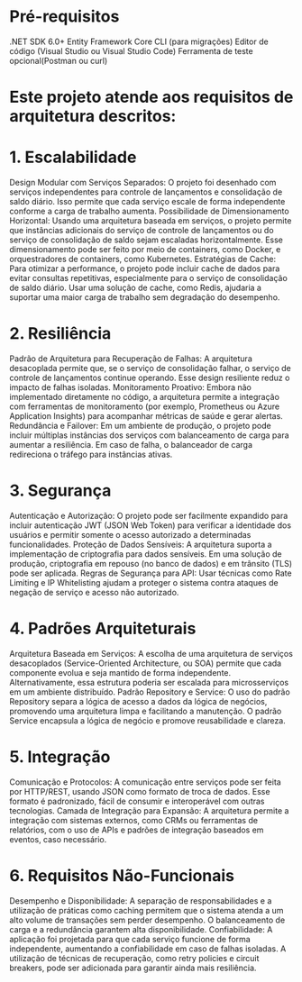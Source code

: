 # Pré-requisitos
.NET SDK 6.0+
Entity Framework Core CLI (para migrações)
Editor de código (Visual Studio ou Visual Studio Code)
Ferramenta de teste opcional(Postman ou curl)

# Este projeto atende aos requisitos de arquitetura descritos:

# 1. Escalabilidade
Design Modular com Serviços Separados: O projeto foi desenhado com serviços independentes para controle de lançamentos e consolidação de saldo diário. Isso permite que cada serviço escale de forma independente conforme a carga de trabalho aumenta.
Possibilidade de Dimensionamento Horizontal: Usando uma arquitetura baseada em serviços, o projeto permite que instâncias adicionais do serviço de controle de lançamentos ou do serviço de consolidação de saldo sejam escaladas horizontalmente. Esse dimensionamento pode ser feito por meio de containers, como Docker, e orquestradores de containers, como Kubernetes.
Estratégias de Cache: Para otimizar a performance, o projeto pode incluir cache de dados para evitar consultas repetitivas, especialmente para o serviço de consolidação de saldo diário. Usar uma solução de cache, como Redis, ajudaria a suportar uma maior carga de trabalho sem degradação do desempenho.
# 2. Resiliência
Padrão de Arquitetura para Recuperação de Falhas: A arquitetura desacoplada permite que, se o serviço de consolidação falhar, o serviço de controle de lançamentos continue operando. Esse design resiliente reduz o impacto de falhas isoladas.
Monitoramento Proativo: Embora não implementado diretamente no código, a arquitetura permite a integração com ferramentas de monitoramento (por exemplo, Prometheus ou Azure Application Insights) para acompanhar métricas de saúde e gerar alertas.
Redundância e Failover: Em um ambiente de produção, o projeto pode incluir múltiplas instâncias dos serviços com balanceamento de carga para aumentar a resiliência. Em caso de falha, o balanceador de carga redireciona o tráfego para instâncias ativas.
# 3. Segurança
Autenticação e Autorização: O projeto pode ser facilmente expandido para incluir autenticação JWT (JSON Web Token) para verificar a identidade dos usuários e permitir somente o acesso autorizado a determinadas funcionalidades.
Proteção de Dados Sensíveis: A arquitetura suporta a implementação de criptografia para dados sensíveis. Em uma solução de produção, criptografia em repouso (no banco de dados) e em trânsito (TLS) pode ser aplicada.
Regras de Segurança para API: Usar técnicas como Rate Limiting e IP Whitelisting ajudam a proteger o sistema contra ataques de negação de serviço e acesso não autorizado.
# 4. Padrões Arquiteturais
Arquitetura Baseada em Serviços: A escolha de uma arquitetura de serviços desacoplados (Service-Oriented Architecture, ou SOA) permite que cada componente evolua e seja mantido de forma independente. Alternativamente, essa estrutura poderia ser escalada para microsserviços em um ambiente distribuído.
Padrão Repository e Service: O uso do padrão Repository separa a lógica de acesso a dados da lógica de negócios, promovendo uma arquitetura limpa e facilitando a manutenção. O padrão Service encapsula a lógica de negócio e promove reusabilidade e clareza.
# 5. Integração
Comunicação e Protocolos: A comunicação entre serviços pode ser feita por HTTP/REST, usando JSON como formato de troca de dados. Esse formato é padronizado, fácil de consumir e interoperável com outras tecnologias.
Camada de Integração para Expansão: A arquitetura permite a integração com sistemas externos, como CRMs ou ferramentas de relatórios, com o uso de APIs e padrões de integração baseados em eventos, caso necessário.
# 6. Requisitos Não-Funcionais
Desempenho e Disponibilidade: A separação de responsabilidades e a utilização de práticas como caching permitem que o sistema atenda a um alto volume de transações sem perder desempenho. O balanceamento de carga e a redundância garantem alta disponibilidade.
Confiabilidade: A aplicação foi projetada para que cada serviço funcione de forma independente, aumentando a confiabilidade em caso de falhas isoladas. A utilização de técnicas de recuperação, como retry policies e circuit breakers, pode ser adicionada para garantir ainda mais resiliência.
